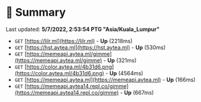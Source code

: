 # 📖 Summary
Last updated: **5/7/2022, 2:53:54 PTG "Asia/Kuala_Lumpur"**

- `GET` [https://lilr.ml](https://lilr.ml) - **Up** (2218ms)
- `GET` [https://hst.aytea.ml](https://hst.aytea.ml) - **Up** (530ms)
- `GET` [https://memeapi.aytea.ml/gimme](https://memeapi.aytea.ml/gimme) - **Up** (321ms)
- `GET` [https://color.aytea.ml/4b31d6.png](https://color.aytea.ml/4b31d6.png) - **Up** (4564ms)
- `GET` [https://memeapi.aytea.ml](https://memeapi.aytea.ml) - **Up** (166ms)
- `GET` [https://memeapi.aytea14.repl.co/gimme](https://memeapi.aytea14.repl.co/gimme) - **Up** (667ms)
